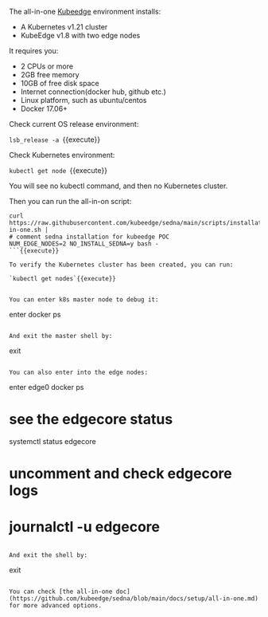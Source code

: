 The all-in-one [Kubeedge](https://github.com/kubeedge/kubeedge) environment installs:
- A Kubernetes v1.21 cluster
- KubeEdge v1.8 with two edge nodes

It requires you:
- 2 CPUs or more
- 2GB free memory
- 10GB of free disk space
- Internet connection(docker hub, github etc.)
- Linux platform, such as ubuntu/centos
- Docker 17.06+

Check current OS release environment:
  
`lsb_release -a
`{{execute}}

Check Kubernetes environment:
  
`kubectl get node
`{{execute}}

You will see no kubectl command, and then no Kubernetes cluster.


Then you can run the all-in-on script:
  
```
curl https://raw.githubusercontent.com/kubeedge/sedna/main/scripts/installation/all-in-one.sh |
# comment sedna installation for kubeedge POC
NUM_EDGE_NODES=2 NO_INSTALL_SEDNA=y bash -
```{{execute}}

To verify the Kubernetes cluster has been created, you can run:

`kubectl get nodes`{{execute}}
  

You can enter k8s master node to debug it:
```
enter
docker ps
```{{execute}}

And exit the master shell by:
```
exit
```{{execute}}

You can also enter into the edge nodes:
```
enter edge0
docker ps

# see the edgecore status
systemctl status edgecore

# uncomment and check edgecore logs
# journalctl -u edgecore
```{{execute}}

And exit the shell by:
```
exit
```{{execute}}

You can check [the all-in-one doc](https://github.com/kubeedge/sedna/blob/main/docs/setup/all-in-one.md) for more advanced options.

